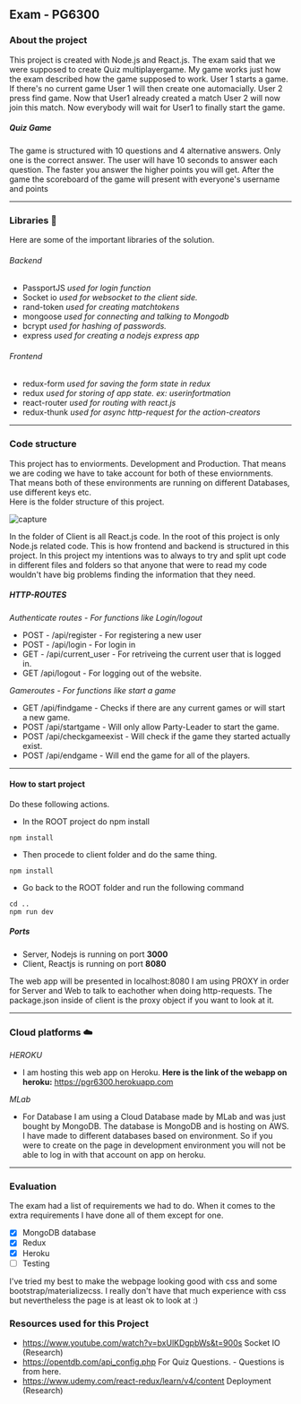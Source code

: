 ## Exam - PG6300

### About the project
This project is created with Node.js and React.js. The exam said that we were supposed to create Quiz multiplayergame. My game works just how the exam described how the game supposed to work. User 1 starts a game. If there's no current game User 1 will then create one automacially. User 2 press find game. Now that User1 already created a match User 2 will now join this match. Now everybody will wait for User1 to finally start the game. 

##### Quiz Game 
The game is structured with 10 questions and 4 alternative answers. Only one is the correct answer. The user will have 10 seconds to answer each question. The faster you answer the higher points you will get. After the game the scoreboard of the game will present with everyone's username and points

---
### Libraries :book:
Here are some of the important libraries of the solution.
###### Backend
- PassportJS *used for login function*
- Socket io *used for websocket to the client side.*
- rand-token *used for creating matchtokens*
- mongoose *used for connecting and talking to Mongodb*
- bcrypt  *used for hashing of passwords.*
- express *used for creating a nodejs express app*

###### Frontend
- redux-form *used for saving the form state in redux*
- redux *used for storing of app state. ex: userinfortmation*
- react-router *used for routing with react.js*
- redux-thunk *used for async http-request for the action-creators*

---
### Code structure 
This project has to enviorments. Development and Production. That means we are coding we have to take account for both of these enviornments. That means both of these environments are running on different Databases, use different keys etc.   
Here is the folder structure of this project.

![capture](https://user-images.githubusercontent.com/11196323/48793132-4e9fb700-ecf6-11e8-958b-2af16b90707f.PNG)


In the folder of Client is all React.js code. In the root of this project is only Node.js related code. This is how frontend and backend is structured in this project. In this project my intentions was to always to try and split upt code in different files and folders so that anyone that were to read my code wouldn't have big problems finding the information that they need. 

##### HTTP-ROUTES
*Authenticate routes - For functions like Login/logout*
- POST - /api/register - For registering a new user
- POST - /api/login - For login in
- GET - /api/current_user - For retriveing the current user that is logged in.
- GET /api/logout - For logging out of the website.

*Gameroutes - For functions like start a game*
- GET /api/findgame - Checks if there are any current games or will start a new game.
- POST /api/startgame - Will only allow Party-Leader to start the game.
- POST /api/checkgameexist - Will check if the game they started actually exist.
- POST /api/endgame - Will end the game for all of the players.

---
#### How to start project
Do these following actions.
- In the ROOT project do npm install 
```
npm install 
```
- Then procede to client folder and do the same thing.
```
npm install
```
- Go back to the ROOT folder and run the following command
```
cd ..
npm run dev
```

##### Ports
- Server, Nodejs is running on port **3000**
- Client, Reactjs is running on port **8080**

The web app will be presented in localhost:8080
I am using PROXY in order for Server and Web to talk to eachother when doing http-requests. The package.json inside of client is the proxy object if you want to look at it.

---
### Cloud platforms :cloud:
*HEROKU*
- I am hosting this web app on Heroku. **Here is the link of the webapp on heroku:** https://pgr6300.herokuapp.com

*MLab*
- For Database I am using a Cloud Database made by MLab and was just bought by MongoDB. The database is MongoDB and is hosting on AWS. I have made to different databases based on environment. So if you were to create on the page in development environment you will not be able to log in with that account on app on heroku. 

---

### Evaluation
The exam had a list of requirements we had to do. When it comes to the extra requirements I have done all of them except for one. 
-  [x] MongoDB database
-  [x] Redux
-  [x] Heroku
-  [ ] Testing

I've tried my best to make the webpage looking good with css and some bootstrap/materializecss. I really don't have that much experience with css but nevertheless the page is at least ok to look at :) 

### Resources used for this Project
- https://www.youtube.com/watch?v=bxUlKDgpbWs&t=900s Socket IO (Research)
- https://opentdb.com/api_config.php For Quiz Questions. - Questions is from here.
- https://www.udemy.com/react-redux/learn/v4/content Deployment (Research)
